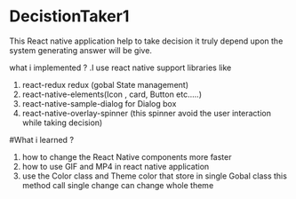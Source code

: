 # DecistionTaker1

This React native application help to take decision it truly depend upon the system generating answer will be give.

what i implemented ? 
.I use react native support libraries like 
1) react-redux redux (gobal State management) 
2) react-native-elements(Icon , card, Button etc.....) 
3) react-native-sample-dialog for Dialog box 
4) react-native-overlay-spinner (this spinner avoid the user interaction while taking decision)

#What i learned ?

1) how to change the React Native components more faster
2) how to use GIF and MP4 in react native application
3) use the Color class and Theme color that store in single Gobal class this method call single change can change whole theme 
